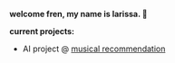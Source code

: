 **welcome fren, my name is larissa. 👋**

**current projects:**

- AI project @ [musical recommendation](https://github.com/ldmrqs/API-Recomendacao-Musical)
